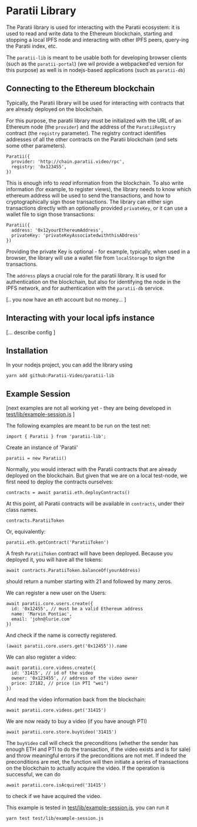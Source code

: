 
# Paratii Library

The Paratii library is used for interacting with the Paratii ecosystem: it is used to read and write data to the Ethereum blockchain, starting and stopping a local IPFS node and interacting with other IPFS peers, query-ing the Paratii index, etc.

The `paratii-lib` is meant to be usable both for developing browser clients (such as the `paratii-portal`) (we wil provide a webpacked'ed version for this purpose) as well is in nodejs-based applications (such as `paratii-db`)


## Connecting to the Ethereum blockchain

Typically, the Paratii library will be used for interacting with contracts that are already deployed on the blockchain.

For this purpose, the paratii library must be initialized with the URL of an Ethereum node (the `provider`) and the address of the `ParatiiRegistry` contract (the `registry` parameter). The registry contract identifies addresses of all the other contracts on the Paratii blockchain (and sets some other parameters).

    Paratii({
      provider: 'http://chain.paratii.video/rpc',
      registry: '0x123455',
    })

This is enough info to _read_ information from the blockchain.
To also write information (for example, to register views), the library needs to know which ethereum address will be used to send the transactions, and how to cryptographically sign those transactions. The library can either sign transactions directly with an optionally provided `privateKey`, or it can use a wallet file to sign those transactions:

    Paratii({
      address: '0x12yourEthereumAddress',
      privateKey: 'privateKeyAssociatedwiththisADdress'
    })

Providing the private Key is optional - for example, typically, when used in a browser, the library will use a wallet file from `localStorage` to sign the transactions.

The `address` plays a crucial role for the paratii library. It is used for authentication on the blockchain, but also for identifying the node in the IPFS network, and for authentication with the `paratii-db` service.


[.. you now have an eth account but no money... ]

## Interacting with your local ipfs instance

[... describe config ]

## Installation

In your nodejs project, you can add the library using

    yarn add github:Paratii-Video/paratii-lib


## Example Session

[next examples are not all working yet - they are being developed in
[test/lib/example-session.js](../../mocha-test/lib/example-session.js)
]

The following examples are meant to be run on the test net:

    import { Paratii } from 'paratii-lib';

Create an instance of 'Paratii'

    paratii = new Paratii()

Normally, you would interact with the Paratii contracts that are already deployed on the blockchain.
But given that we are on a local test-node, we first need to deploy the contracts ourselves:


    contracts = await paratii.eth.deployContracts()

At this point, all Paratii contracts will be available in `contracts`, under their class names.

    contracts.ParatiiToken

Or, equivalently:

    paratii.eth.getContract('ParatiiToken')

 A fresh  `ParatiiToken` contract will have been deployed. Because you deployed it, you will have all the tokens:

    await contracts.ParatiiToken.balanceOf(yourAddress)

should return a number starting with 21 and followed by many zeros.

We can register a new user on the Users:

    await paratii.core.users.create({
      id: '0x12455', // must be a valid Ethereum address
      name: 'Marvin Pontiac',
      email: 'john@lurie.com'
    })

And check if the name is correctly registered.

    (await paratii.core.users.get('0x12455')).name

We can also register a video:

    await paratii.core.videos.create({
      id: '31415', // id of the video
      owner: '0x123455', // address of the video owner
      price: 27182, // price (in PTI "wei")
    })

And read the video information back from the blockchain:

    await paratii.core.videos.get('31415')

We are now ready to buy a video (if you have anough PTI)

    await paratii.core.store.buyVideo('31415')

The `buyVideo` call will check the preconditions (whether the sender has enough ETH and PTI to do the transaction, if the video exists and is for sale) and throw meaningful errors if the preconditions are not met. If indeed the preconditions are met, the function will then initiate a series of transactions on the blockchain to actually acquire the video. If the operation is successful, we can do

    await paratii.core.isAcquired('31415')

to check if we have acquired the video.

This example is tested in
[test/lib/example-session.js](../../test/lib/example-session.js), you can run it

    yarn test test/lib/example-session.js
